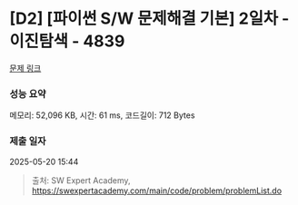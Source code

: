# [D2] [파이썬 S/W 문제해결 기본] 2일차 - 이진탐색 - 4839 

[문제 링크](https://swexpertacademy.com/main/code/problem/problemDetail.do?contestProbId=AWTLcyA6qAMDFAVT) 

### 성능 요약

메모리: 52,096 KB, 시간: 61 ms, 코드길이: 712 Bytes

### 제출 일자

2025-05-20 15:44



> 출처: SW Expert Academy, https://swexpertacademy.com/main/code/problem/problemList.do